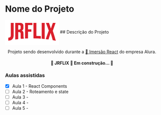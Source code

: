 # Nome do Projeto 
<img align='center' src='./src/assets/img/logo.png' alt='JRFLIX' />
## Descrição do Projeto
<p align="center">Projeto sendo desenvolvido durante a <a href="https://www.alura.com.br/imersao-react/">🔗 Imersão React</a> do empresa Alura.</p>

<h4 align="center"> 
	🚧  JRFLIX 🚀 Em construção...  🚧
</h4>

### Aulas assistidas

- [x] Aula 1 - React Components
- [ ] Aula 2 - Roteamento e state
- [ ] Aula 3 - 
- [ ] Aula 4 - 
- [ ] Aula 5 - 
